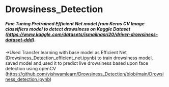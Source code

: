 # Drowsiness_Detection
##### Fine Tuning  Pretrained Efficient Net model from Keras CV Image classifiers model to detect drowsiness on Kaggle Dataset (https://www.kaggle.com/datasets/ismailnasri20/driver-drowsiness-dataset-ddd).
->Used Transfer learning with base model as Efficient Net (Drowsiness_Detection_efficient_net.ipynb) to train drowsiness model, saved model and used it to predict live drowsiness based upon face detection using openCV (https://github.com/vishwamlearn/Drowsiness_Detection/blob/main/Drowsiness_detection.ipynb)
